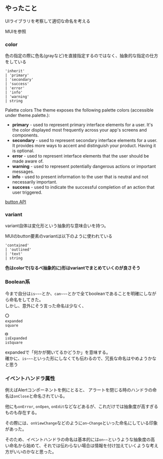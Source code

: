 ## やったこと
UIライブラリを考察して適切な命名を考える

MUIを参照

### color
色の指定の際に色名(grayなど)を直接指定するのではなく、抽象的な指定の仕方をしている

```
'inherit'
| 'primary'
| 'secondary'
| 'success'
| 'error'
| 'info'
| 'warning'
| string
```

Palette colors
The theme exposes the following palette colors (accessible under theme.palette.):

- **primary** - used to represent primary interface elements for a user. It's the color displayed most frequently across your app's screens and components.
- **secondary** - used to represent secondary interface elements for a user. It provides more ways to accent and distinguish your product. Having it is optional.
- **error** - used to represent interface elements that the user should be made aware of.
- **warning** - used to represent potentially dangerous actions or important messages.
- **info** - used to present information to the user that is neutral and not necessarily important.
- **success** - used to indicate the successful completion of an action that user triggered.

[button API](https://mui.com/api/button/)  


### variant
variant自体は変化形という抽象的な意味合いを持つ。  

MUIのbutton要素のvariantは以下のように使われている

```
'contained'
| 'outlined'
| 'text'
| string
```

**色はcolorで(なるべ抽象的に)形はvariantでまとめていくのが良さそう**  

### Boolean系
今まで自分は`is~~~`とか、`can~~~`とかで全てbooleanであることを明確にしながら命名をしてきた。  
しかし、意外にそう言った命名は少なく、

```
⭕️
expanded
square

❎
isExpanded
isSquare
```

expandedで「何かが開いてるかどうか」を意味する。  
確かに、`is~~~`といった形にしなくても伝わるので、冗長な命名はやめようかなと思う  

### イベントハンドラ属性

例えばAlertコンポーネントを例にとると、
アラートを閉じる時のハンドラの命名は`onClose`と命名されている。  

他にも`onError`, `onOpen`, `onEdit`などなどあるが、これだけでは抽象度が高すぎるものも存在する。  

その際には、`onViewChange`などのように`on~Change`といった命名にしている印象があった。

そのため、イベントハンドラの命名は基本的には`on~~`というような抽象度の高い命名から始めて、それでは伝わらない場合は情報を付け加えていくような考え方がいいのかなと思った。  







